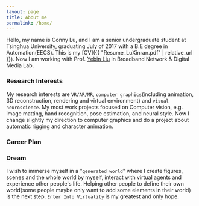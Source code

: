 ```yaml
---
layout: page
title: About me
permalink: /home/
---
```


Hello, my name is Conny Lu, and I am a senior undergraduate student at Tsinghua University, graduating July of 2017 with a B.E degree in Automation(EECS). This is my [CV]({{ "Resume_LuXinran.pdf" | relative_url }}). Now I am working with Prof. [Yebin Liu](http://media.au.tsinghua.edu.cn/liuyebin.jsp) in Broadband Network & Digital Media Lab.

### Research Interests

My research interests are `VR/AR/MR`, `computer graphics`(including animation, 3D reconstruction, rendering and virtual environment) and `visual neuroscience`. My most work projects focused on Computer vision, e.g. image matting, hand recognition, pose estimation, and neural style. Now I change slightly my direction to computer graphics and do a project about automatic rigging and character animation.

### Career Plan




### Dream

I wish to immerse myself in a "`generated world`" where I create figures, scenes and the whole world by myself, interact with virtual agents and experience other people's life. Helping other people to define their own world(some people maybe only want to add some elements in their world) is the next step. `Enter Into Virtuality` is my greatest and only hope.
